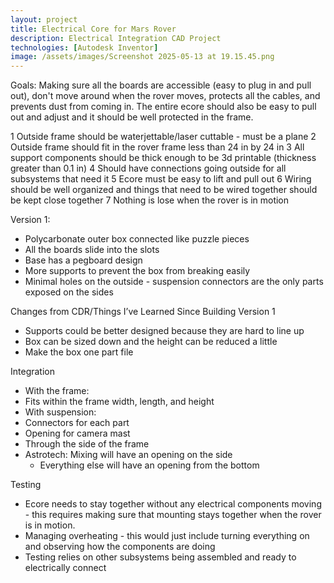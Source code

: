 ```yaml
---
layout: project
title: Electrical Core for Mars Rover
description: Electrical Integration CAD Project
technologies: [Autodesk Inventor]
image: /assets/images/Screenshot 2025-05-13 at 19.15.45.png
---
```




Goals: Making sure all the boards are accessible (easy to plug in and pull out), don't move around when the rover moves, protects all the cables, and prevents dust from coming in. The entire ecore should also be easy to pull out and adjust and it should be well protected in the frame. 

1	Outside frame should be waterjettable/laser cuttable - must be a plane
2	Outside frame should fit in the rover frame	less than 24 in by 24 in
3	All support components should be thick enough to be 3d printable (thickness greater than 0.1 in)
4	Should have connections going outside for all subsystems that need it
5	Ecore must be easy to lift and pull out
6	Wiring should be well organized and things that need to be wired together should be kept close together
7	Nothing is lose when the rover is in motion

Version 1:
- Polycarbonate outer box connected like puzzle pieces
- All the boards slide into the slots
- Base has a pegboard design
- More supports to prevent the box from breaking easily
- Minimal holes on the outside - suspension connectors are the only parts exposed on the sides

Changes from CDR/Things I’ve Learned Since Building Version 1
- Supports could be better designed because they are hard to line up
- Box can be sized down and the height can be reduced a little
- Make the box one part file

Integration
- With the frame: 
- Fits within the frame width, length, and height
- With suspension:
- Connectors for each part
- Opening for camera mast
- Through the side of the frame
- Astrotech: Mixing will have an opening on the side 
    - Everything else will have an opening from the bottom 


Testing
- Ecore needs to stay together without any electrical components moving - this requires making sure that mounting stays together when the rover is in motion. 
- Managing overheating - this would just include turning everything on and observing how the components are doing
- Testing relies on other subsystems being assembled and ready to electrically connect


